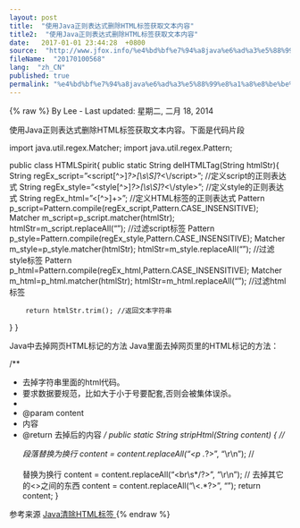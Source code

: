 ```yaml
---
layout: post
title:  "使用Java正则表达式删除HTML标签获取文本内容"
title2:  "使用Java正则表达式删除HTML标签获取文本内容"
date:   2017-01-01 23:44:28  +0800
source:  "http://www.jfox.info/%e4%bd%bf%e7%94%a8java%e6%ad%a3%e5%88%99%e8%a1%a8%e8%be%be%e5%bc%8f%e5%88%a0%e9%99%a4html%e6%a0%87%e7%ad%be%e8%8e%b7%e5%8f%96%e6%96%87%e6%9c%ac%e5%86%85%e5%ae%b9.html"
fileName:  "20170100568"
lang:  "zh_CN"
published: true
permalink: "%e4%bd%bf%e7%94%a8java%e6%ad%a3%e5%88%99%e8%a1%a8%e8%be%be%e5%bc%8f%e5%88%a0%e9%99%a4html%e6%a0%87%e7%ad%be%e8%8e%b7%e5%8f%96%e6%96%87%e6%9c%ac%e5%86%85%e5%ae%b9.html"
---
```

{% raw %}
By Lee - Last updated: 星期二, 二月 18, 2014

使用Java正则表达式删除HTML标签获取文本内容。下面是代码片段

import java.util.regex.Matcher; 
import java.util.regex.Pattern;

public class HTMLSpirit{ 
public static String delHTMLTag(String htmlStr){ 
String regEx_script=”<script[^>]*?>[\\s\\S]*?<\\/script>”; //定义script的正则表达式 
String regEx_style=”<style[^>]*?>[\\s\\S]*?<\\/style>”; //定义style的正则表达式 
String regEx_html=”<[^>]+>”; //定义HTML标签的正则表达式 
Pattern p_script=Pattern.compile(regEx_script,Pattern.CASE_INSENSITIVE); 
Matcher m_script=p_script.matcher(htmlStr); 
htmlStr=m_script.replaceAll(“”); //过滤script标签 
Pattern p_style=Pattern.compile(regEx_style,Pattern.CASE_INSENSITIVE); 
Matcher m_style=p_style.matcher(htmlStr); 
htmlStr=m_style.replaceAll(“”); //过滤style标签 
Pattern p_html=Pattern.compile(regEx_html,Pattern.CASE_INSENSITIVE); 
Matcher m_html=p_html.matcher(htmlStr); 
htmlStr=m_html.replaceAll(“”); //过滤html标签

        return htmlStr.trim(); //返回文本字符串 
} 
}

Java中去掉网页HTML标记的方法 
Java里面去掉网页里的HTML标记的方法：

/** 
* 去掉字符串里面的html代码。 
* 要求数据要规范，比如大于小于号要配套,否则会被集体误杀。 
* 
* @param content 
* 内容 
* @return 去掉后的内容 
*/ 
public static String stripHtml(String content) { 
// <p>段落替换为换行 
content = content.replaceAll(“<p .*?>”, “\r\n”); 
// <br><br/>替换为换行 
content = content.replaceAll(“<br\\s*/?>”, “\r\n”); 
// 去掉其它的<>之间的东西 
content = content.replaceAll(“\\<.*?>”, “”); 
return content; 
}

参考来源 [Java清除HTML标签 ](http://www.jfox.info/go.php?url=http://www.jfox.info/url.php?url=http%3A%2F%2Fxiejincheng.blog.51cto.com%2F2307724%2F722731)
{% endraw %}
